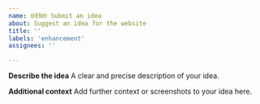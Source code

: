 ```yaml
---
name: 🌐EN🌐 Submit an idea
about: Suggest an idea for the website
title: ''
labels: 'enhancement'
assignees: ''

---
```


**Describe the idea**
A clear and precise description of your idea.

**Additional context**
Add further context or screenshots to your idea here.